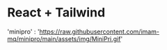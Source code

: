 # React + Tailwind

'minipro' : 'https://raw.githubusercontent.com/imam-mq/minipro/main/assets/img/MiniPri.gif'
